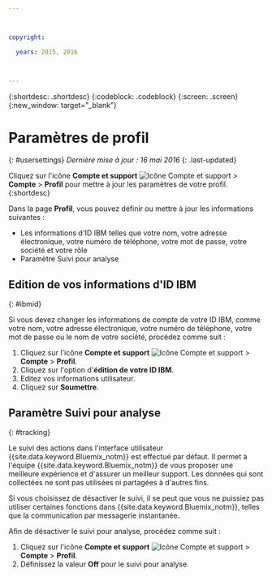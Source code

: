 ```yaml
---



copyright:

  years: 2015, 2016



---
```


{:shortdesc: .shortdesc}
{:codeblock: .codeblock}
{:screen: .screen}
{:new_window: target="_blank"}

# Paramètres de profil
{: #usersettings}
*Dernière mise à jour : 16 mai 2016*
{: .last-updated}

Cliquez sur l'icône **Compte et support** ![Icône Compte et support](../admin/images/account_support.svg) &gt;
**Compte** &gt; **Profil** pour mettre à jour les paramètres de votre profil.
{:shortdesc}

 Dans la page **Profil**, vous pouvez définir ou mettre à jour les informations suivantes :

<!--  * A profile photo that is visible to other {{site.data.keyword.Bluemix_notm}} users -->

 * Les informations d'ID IBM telles que votre nom, votre adresse électronique, votre numéro de téléphone, votre mot de passe, votre société et votre
rôle
 * Paramètre Suivi pour analyse

<!-- pulled back, so removing content for now

## Changing your profile photo
{: #photo}

1. Go to the **Account and Support** icon ![Account and Support icon](../admin/images/account_support.svg) &gt; **Account** &gt; **Profile**.

* Click **Change Photo** to upload a new photo.
* Click **Remove Photo** to remove your photo.

-->

## Edition de vos informations d'ID IBM
{: #ibmid}

Si vous devez changer les informations de compte de votre ID IBM, comme votre nom, votre adresse électronique, votre numéro de téléphone, votre mot
de passe ou le nom de votre société, procédez comme suit :

1. Cliquez sur l'icône **Compte et support** ![Icône Compte et support](../admin/images/account_support.svg)
&gt; **Compte** &gt; **Profil**.
2. Cliquez sur l'option d'**édition de votre ID IBM**.
3. Editez vos informations utilisateur.
4. Cliquez sur **Soumettre**.

## Paramètre Suivi pour analyse
{: #tracking}

Le suivi des actions dans l'interface utilisateur {{site.data.keyword.Bluemix_notm}} est effectué par défaut. Il permet à l'équipe
{{site.data.keyword.Bluemix_notm}} de vous proposer une meilleure expérience et d'assurer un meilleur support. Les données qui sont collectées ne sont pas utilisées ni partagées à d'autres fins.

Si vous choisissez de désactiver le suivi, il se peut que vous ne puissiez pas utiliser certaines fonctions
dans {{site.data.keyword.Bluemix_notm}}, telles que la communication par messagerie instantanée.

Afin de désactiver le suivi pour analyse, procédez comme suit :

1. Cliquez sur l'icône **Compte et support** ![Icône Compte et support](../admin/images/account_support.svg)
&gt; **Compte** &gt; **Profil**.
2. Définissez la valeur **Off** pour le suivi pour analyse.
